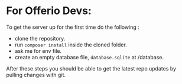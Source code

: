 # For Offerio Devs:
To get the server up for the first time do the following :
- clone the repository.
- run ``composer install`` inside the cloned folder.
- ask me for env file.
- create an empty database file, ``database.sqlite`` at /database.

After these steps you should be able to get the latest repo updates by pulling changes with git.